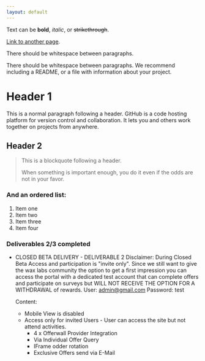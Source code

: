 ```yaml
---
layout: default
---
```


Text can be **bold**, _italic_, or ~~strikethrough~~.

[Link to another page](./another-page.html).

There should be whitespace between paragraphs.

There should be whitespace between paragraphs. We recommend including a README, or a file with information about your project.

# Header 1

This is a normal paragraph following a header. GitHub is a code hosting platform for version control and collaboration. It lets you and others work together on projects from anywhere.

## Header 2

> This is a blockquote following a header.
>
> When something is important enough, you do it even if the odds are not in your favor.



### And an ordered list:

1.  Item one
1.  Item two
1.  Item three
1.  Item four

### Deliverables 2/3 completed

- CLOSED BETA DELIVERY - DELIVERABLE 2
  Disclaimer: During Closed Beta Access and participation is "invite only". Since we still want to give the wax labs community
  the option to get a first impression you can access the portal with a dedicated test account that can complete offers
  and participate on surveys but WILL NOT RECEIVE THE OPTION FOR A WITHDRAWAL of rewards.
  User: admin@gmail.com
  Password: test

  Content:
  - Mobile View is disabled 
  - Access only for invited Users - User can access the site but not attend activities. 
    - 4 x Offerwall Provider Integration
    - Via Individual Offer Query
    - IFrame odder rotation
    - Exclusive Offers send via E-Mail


